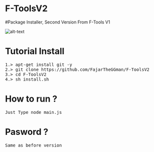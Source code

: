 # F-ToolsV2
#Package Installer, Second Version From F-Tools V1

![alt-text](https://github.com/FajarTheGGman/F-ToolsV2/blob/master/.%2C/FtolsV2.PNG)

# Tutorial Install 
<pre>
1.> apt-get install git -y
2.> git clone https://github.com/FajarTheGGman/F-ToolsV2
3.> cd F-ToolsV2
4.> sh install.sh
</pre>

# How to run ?
<pre>
Just Type node main.js
</pre>

# Pasword ?
<pre>
Same as before version
</pre>
